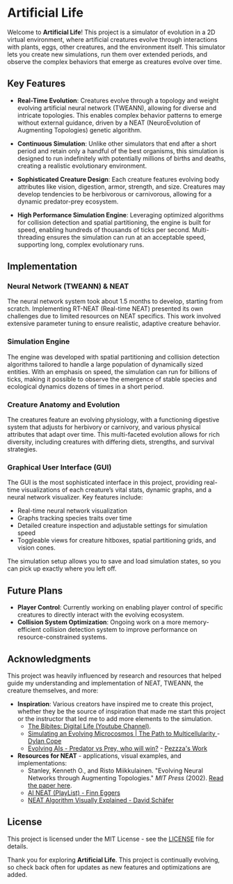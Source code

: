 # Artificial Life

Welcome to **Artificial Life**! This project is a simulator of evolution in a 2D virtual environment, where artificial creatures evolve through interactions with plants, eggs, other creatures, and the environment itself. This simulator lets you create new simulations, run them over extended periods, and observe the complex behaviors that emerge as creatures evolve over time.

## Key Features

- **Real-Time Evolution**: Creatures evolve through a topology and weight evolving artificial neural network (TWEANN), allowing for diverse and intricate topologies. This enables complex behavior patterns to emerge without external guidance, driven by a NEAT (NeuroEvolution of Augmenting Topologies) genetic algorithm.
  
- **Continuous Simulation**: Unlike other simulators that end after a short period and retain only a handful of the best organisms, this simulation is designed to run indefinitely with potentially millions of births and deaths, creating a realistic evolutionary environment.
  
- **Sophisticated Creature Design**: Each creature features evolving body attributes like vision, digestion, armor, strength, and size. Creatures may develop tendencies to be herbivorous or carnivorous, allowing for a dynamic predator-prey ecosystem.

- **High Performance Simulation Engine**: Leveraging optimized algorithms for collision detection and spatial partitioning, the engine is built for speed, enabling hundreds of thousands of ticks per second. Multi-threading ensures the simulation can run at an acceptable speed, supporting long, complex evolutionary runs.

## Implementation

### Neural Network (TWEANN) & NEAT
The neural network system took about 1.5 months to develop, starting from scratch. Implementing RT-NEAT (Real-time NEAT) presented its own challenges due to limited resources on NEAT specifics. This work involved extensive parameter tuning to ensure realistic, adaptive creature behavior.

### Simulation Engine
The engine was developed with spatial partitioning and collision detection algorithms tailored to handle a large population of dynamically sized entities. With an emphasis on speed, the simulation can run for billions of ticks, making it possible to observe the emergence of stable species and ecological dynamics dozens of times in a short period.

### Creature Anatomy and Evolution
The creatures feature an evolving physiology, with a functioning digestive system that adjusts for herbivory or carnivory, and various physical attributes that adapt over time. This multi-faceted evolution allows for rich diversity, including creatures with differing diets, strengths, and survival strategies.

### Graphical User Interface (GUI)
The GUI is the most sophisticated interface in this project, providing real-time visualizations of each creature’s vital stats, dynamic graphs, and a neural network visualizer. Key features include:
- Real-time neural network visualization
- Graphs tracking species traits over time
- Detailed creature inspection and adjustable settings for simulation speed
- Toggleable views for creature hitboxes, spatial partitioning grids, and vision cones.

The simulation setup allows you to save and load simulation states, so you can pick up exactly where you left off.

## Future Plans

- **Player Control**: Currently working on enabling player control of specific creatures to directly interact with the evolving ecosystem.
- **Collision System Optimization**: Ongoing work on a more memory-efficient collision detection system to improve performance on resource-constrained systems.

## Acknowledgments

This project was heavily influenced by research and resources that helped guide my understanding and implementation of NEAT, TWEANN, the creature themselves, and more:

- **Inspiration**: Various creators have inspired me to create this project, whether they be the source of inspiration that made me start this project or the instructor that led me to add more elements to the simulation. 
    - [The Bibites: Digital Life (Youtube Channel)](https://www.youtube.com/@TheBibitesDigitalLife).
    - [Simulating an Evolving Microcosmos | The Path to Multicellularity ](https://youtu.be/fEDqdvKO5Y0?si=MBvfZUhXTDg_klVG) - [Dylan Cope](https://www.youtube.com/@dylancope)
    - [Evolving AIs - Predator vs Prey, who will win?](https://youtu.be/qwrp3lB-jkQ?si=Oa_vXSVZQ5LDtpeR) - [Pezzza's Work](https://www.youtube.com/@PezzzasWork)
- **Resources for NEAT** - applications, visual examples, and implementations:
    - Stanley, Kenneth O., and Risto Miikkulainen. "Evolving Neural Networks through Augmenting Topologies." *MIT Press* (2002). [Read the paper here](https://nn.cs.utexas.edu/downloads/papers/stanley.ec02.pdf).
    - [AI NEAT (PlayList) - Finn Eggers ](https://www.youtube.com/watch?v=VMQOa4-rVxE&list=PLgomWLYGNl1fcL0o4exBShNeCC5tc6s9C&ab_channel=FinnEggers)
    - [NEAT Algorithm Visually Explained - David Schäfer](https://youtu.be/yVtdp1kF0I4?si=SfH0ouURtsrmutv2)

  

## License
This project is licensed under the MIT License - see the [LICENSE](LICENSE) file for details.


Thank you for exploring **Artificial Life**. This project is continually evolving, so check back often for updates as new features and optimizations are added.
